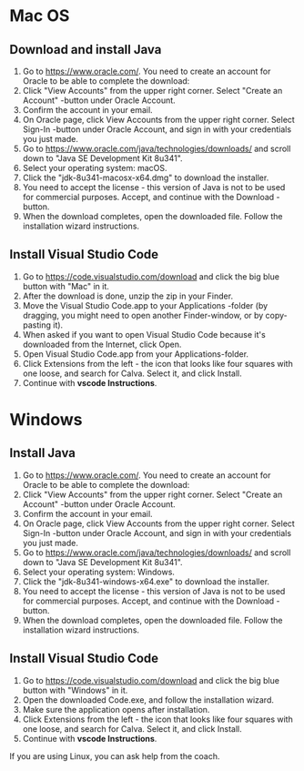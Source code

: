 
# Mac OS

## Download and install Java

1. Go to https://www.oracle.com/. You need to create an account for Oracle to be able to complete the download:
2. Click "View Accounts" from the upper right corner. Select "Create an Account" -button under Oracle Account.
3. Confirm the account in your email.
4. On Oracle page, click View Accounts from the upper right corner. Select Sign-In -button under Oracle Account, and sign in with your credentials you just made.
5. Go to https://www.oracle.com/java/technologies/downloads/ and scroll down to "Java SE Development Kit 8u341".
6. Select your operating system: macOS.
7. Click the "jdk-8u341-macosx-x64.dmg" to download the installer.
8. You need to accept the license - this version of Java is not to be used for commercial purposes. Accept, and continue with the Download -button.
9. When the download completes, open the downloaded file. Follow the installation wizard instructions.

## Install Visual Studio Code

1. Go to https://code.visualstudio.com/download and click the big blue button with "Mac" in it.
2. After the download is done, unzip the zip in your Finder.
3. Move the Visual Studio Code.app to your Applications -folder (by dragging, you might need to open another Finder-window, or by copy-pasting it).
4. When asked if you want to open Visual Studio Code because it's downloaded from the Internet, click Open.
5. Open Visual Studio Code.app from your Applications-folder.
6. Click Extensions from the left - the icon that looks like four squares with one loose, and search for Calva. Select it, and click Install.
7. Continue with **vscode Instructions**.

# Windows

## Install Java

1. Go to https://www.oracle.com/. You need to create an account for Oracle to be able to complete the download:
2. Click "View Accounts" from the upper right corner. Select "Create an Account" -button under Oracle Account.
3. Confirm the account in your email.
4. On Oracle page, click View Accounts from the upper right corner. Select Sign-In -button under Oracle Account, and sign in with your credentials you just made.
5. Go to https://www.oracle.com/java/technologies/downloads/ and scroll down to "Java SE Development Kit 8u341".
6. Select your operating system: Windows.
7. Click the "jdk-8u341-windows-x64.exe" to download the installer.
8. You need to accept the license - this version of Java is not to be used for commercial purposes. Accept, and continue with the Download -button.
9. When the download completes, open the downloaded file. Follow the installation wizard instructions.

## Install Visual Studio Code

1. Go to https://code.visualstudio.com/download and click the big blue button with "Windows" in it.
2. Open the downloaded Code.exe, and follow the installation wizard.
3. Make sure the application opens after installation.
4. Click Extensions from the left - the icon that looks like four squares with one loose, and search for Calva. Select it, and click Install.
5. Continue with **vscode Instructions**.


If you are using Linux, you can ask help from the coach.
